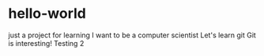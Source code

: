 # hello-world
just a project for learning
I want to be a computer scientist
Let's learn git
Git is interesting!
Testing 2
